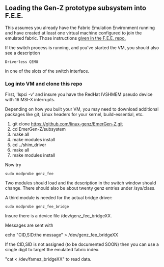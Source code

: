 ## Loading the Gen-Z prototype subsystem into F.E.E.

This assumes you already have the Fabric Emulation Environment running
and have created at least one virtual machine configured to join the
emulated fabric.  Those instructions [given in the F.E.E. repo.](https://github.com/linux-genz/F.E.E.)

If the switch process is running, and you've started the VM, you should
also see a description

    Driverless QEMU

in one of the slots of the switch interface.

### Log into VM and clone this repo

First, 'lspci -v' and insure you have the RedHat IVSHMEM pseudo device
with 16 MSI-X interrupts.

Depending on how you built your VM, you may need to download additional
packages like git, Linux headers for your kernel, build-essential, etc.

1. git clone https://github.com/linux-genz/EmerGen-Z.git
1. cd EmerGen-Z/subsystem
1. make all
1. make modules install
1. cd ../shim_driver
1. make all
1. make modules install

Now try 

    sudo modprobe genz_fee

Two modules should load and the description in the switch window should
change.  There should also be about twenty genz entries under /sys/class.

A third module is needed for the actual bridge driver:

    sudo modprobe genz_fee_bridge

Insure there is a device file /dev/genz_fee_bridgeXX.

Messages are sent with

echo "CID,SID:the message" > /dev/genz_fee_bridgeXX

If the CID,SID is not assigned (to be documented SOON) then you can use
a single digit to target the emulated fabric index.

"cat < /dev/famez_bridgeXX" to read data.
